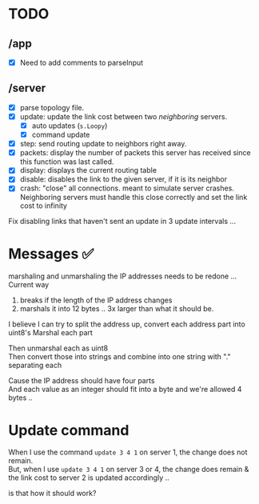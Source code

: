 # TODO

## /app
- [x] Need to add comments to parseInput

## /server
- [x] parse topology file.
- [x] update: update the link cost between two *neighboring* servers.
    - [x] auto updates (`s.Loopy`)
    - [x] command update
- [x] step: send routing update to neighbors right away.
- [x] packets: display the number of packets this server has received since this function was last called.
- [x] display: displays the current routing table
- [x] disable: disables the link to the given server, if it is its neighbor
- [x] crash: "close" all connections. meant to simulate server crashes. Neighboring servers must handle this close correctly and set the link cost to infinity

Fix disabling links that haven't sent an update in 3 update intervals ...

# Messages ✅
marshaling and unmarshaling the IP addresses needs to be redone ...
Current way  
1. breaks if the length of the IP address changes
2. marshals it into 12 bytes .. 3x larger than what it should be.

I believe I can try to split the address up, convert each address part into uint8's
Marshal each part

Then unmarshal each as uint8  
Then convert those into strings and combine into one string with "." separating each  

Cause the IP address should have four parts  
And each value as an integer should fit into a byte and we're allowed 4 bytes ..  



# Update command
When I use the command `update 3 4 1` on server 1, the change does not remain.  
But, when I use `update 3 4 1` on server 3 or 4, the change does remain & the link cost to server 2 is updated accordingly ..

is that how it should work?
